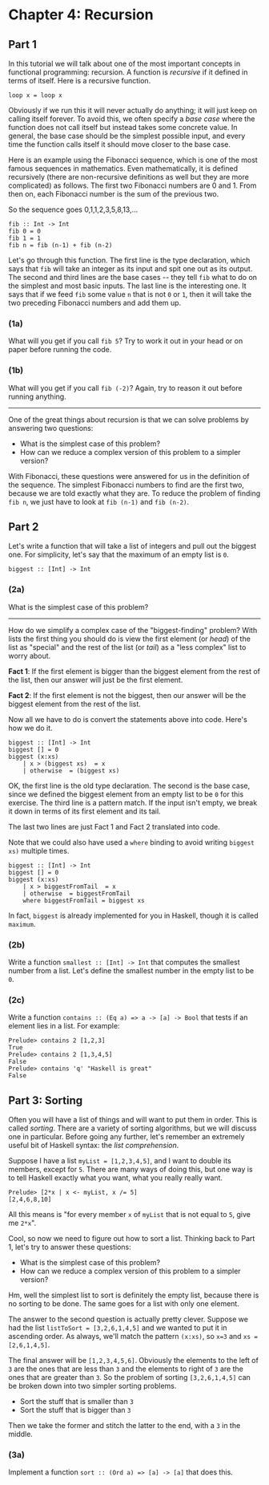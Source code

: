 # Chapter 4: Recursion

## Part 1
In this tutorial we will talk about one of the most important concepts in functional programming: recursion. A function is _recursive_ if it defined in terms of itself. Here is a recursive function.

```
loop x = loop x
```

Obviously if we run this it will never actually do anything; it will just keep on calling itself forever. To avoid this, we often specify a _base case_ where the function does not call itself but instead takes some concrete value. In general, the base case should be the simplest possible input, and every time the function calls itself it should move closer to the base case.

Here is an example using the Fibonacci sequence, which is one of the most famous sequences in mathematics. Even mathematically, it is defined recursively (there are non-recursive definitions as well but they are more complicated) as follows. The first two Fibonacci numbers are 0 and 1. From then on, each Fibonacci number is the sum of the previous two.

So the sequence goes 0,1,1,2,3,5,8,13,...

```
fib :: Int -> Int
fib 0 = 0
fib 1 = 1 
fib n = fib (n-1) + fib (n-2)
```

Let's go through this function. The first line is the type declaration, which says that `fib` will take an integer as its input and spit one out as its output. The second and third lines are the base cases -- they tell `fib` what to do on the simplest and most basic inputs. The last line is the interesting one. It says that if we feed `fib` some value `n` that is not `0` or `1`, then it will take the two preceding Fibonacci numbers and add them up.

### (1a)
What will you get if you call `fib 5`? Try to work it out in your head or on paper before running the code.

### (1b)
What will you get if you call `fib (-2)`? Again, try to reason it out before running anything.

---

One of the great things about recursion is that we can solve problems by answering two questions:

* What is the simplest case of this problem?
* How can we reduce a complex version of this problem to a simpler version?

With Fibonacci, these questions were answered for us in the definition of the sequence. The simplest Fibonacci numbers to find are the first two, because we are told exactly what they are. To reduce the problem of finding `fib n`, we just have to look at `fib (n-1)` and `fib (n-2)`.

## Part 2

Let's write a function that will take a list of integers and pull out the biggest one. For simplicity, let's say that the maximum of an empty list is `0`.

```
biggest :: [Int] -> Int
```

### (2a)
What is the simplest case of this problem?

---

How do we simplify a complex case of the "biggest-finding" problem? With lists the first thing you should do is view the first element (or _head_) of the list as "special" and the rest of the list (or _tail_) as a "less complex" list to worry about.

__Fact 1__: If the first element is bigger than the biggest element from the rest of the list, then our answer will just be the first element.

__Fact 2__: If the first element is not the biggest, then our answer will be the biggest element from the rest of the list.

Now all we have to do is convert the statements above into code. Here's how we do it.

```
biggest :: [Int] -> Int
biggest [] = 0
biggest (x:xs)
    | x > (biggest xs)  = x
    | otherwise  = (biggest xs)
```

OK, the first line is the old type declaration. The second is the base case, since we defined the biggest element from an empty list to be `0` for this exercise. The third line is a pattern match. If the input isn't empty, we break it down in terms of its first element and its tail.

The last two lines are just Fact 1 and Fact 2 translated into code.

Note that we could also have used a `where` binding to avoid writing `biggest xs)` multiple times.

```
biggest :: [Int] -> Int
biggest [] = 0
biggest (x:xs)
    | x > biggestFromTail  = x
    | otherwise  = biggestFromTail
    where biggestFromTail = biggest xs
```

In fact, `biggest` is already implemented for you in Haskell, though it is called `maximum`.

### (2b)
Write a function `smallest :: [Int] -> Int` that computes the smallest number from a list. Let's define the smallest number in the empty list to be `0`.

### (2c)
Write a function `contains :: (Eq a) => a -> [a] -> Bool` that tests if an element lies in a list. For example:

```
Prelude> contains 2 [1,2,3]
True
Prelude> contains 2 [1,3,4,5]
False
Prelude> contains 'q' "Haskell is great"
False
```


## Part 3: Sorting
Often you will have a list of things and will want to put them in order. This is called _sorting_. There are a variety of sorting algorithms, but we will discuss one in particular. Before going any further, let's remember an extremely useful bit of Haskell syntax: the _list comprehension_.

Suppose I have a list `myList = [1,2,3,4,5]`, and I want to double its members, except for `5`. There are many ways of doing this, but one way is to tell Haskell exactly what you want, what you really really want.

```
Prelude> [2*x | x <- myList, x /= 5]
[2,4,6,8,10]
```

All this means is "for every member `x` of `myList` that is not equal to `5`, give me `2*x`".

Cool, so now we need to figure out how to sort a list. Thinking back to Part 1, let's try to answer these questions:

* What is the simplest case of this problem?
* How can we reduce a complex version of this problem to a simpler version?

Hm, well the simplest list to sort is definitely the empty list, because there is no sorting to be done. The same goes for a list with only one element.

The answer to the second question is actually pretty clever. Suppose we had the list `listToSort = [3,2,6,1,4,5]` and we wanted to put it in ascending order. As always, we'll match the pattern `(x:xs)`, so `x=3` and `xs = [2,6,1,4,5]`. 

The final answer will be `[1,2,3,4,5,6]`. Obviously the elements to the left of `3` are the ones that are less than `3` and the elements to right of `3` are the ones that are greater than `3`. So the problem of sorting `[3,2,6,1,4,5]` can be broken down into two simpler sorting problems.

* Sort the stuff that is smaller than `3`
* Sort the stuff that is bigger than `3`

Then we take the former and stitch the latter to the end, with a `3` in the middle.

### (3a)
Implement a function `sort :: (Ord a) => [a] -> [a]` that does this.




